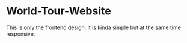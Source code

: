 # World-Tour-Website
This is only the frontend design. it is kinda simple but at the same time responsive.
